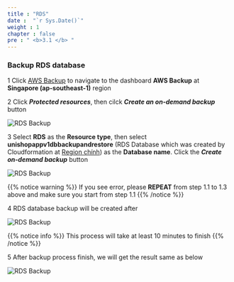 ```yaml
---
title : "RDS"
date :  "`r Sys.Date()`" 
weight : 1 
chapter : false
pre : " <b>3.1 </b> "
---
```


### Backup RDS database

1 Click [AWS Backup](https://ap-southeast-1.console.aws.amazon.com/backup/home?region=ap-southeast-1#/) to navigate to the dashboard **AWS Backup** at **Singapore (ap-southeast-1)** region

2 Click ***Protected resources***, then cilck ***Create an on-demand backup*** button

 ![RDS Backup](/images/3.backupresources/1_ProtectedResources.png?width=90pc)

3 Select **RDS** as the **Resource type**, then select **unishopappv1dbbackupandrestore** (RDS Database which was created by Cloudformation at [Region chính](../../2-pre-requisites/2.2-primaryregion)) as the **Database name**. 
Click the ***Create on-demand backup*** button

 ![RDS Backup](/images/3.backupresources/2_CreateBackup.png?width=90pc)

{{% notice warning %}} 
If you see error, please **REPEAT** from step 1.1 to 1.3 above and make sure you start from step 1.1
{{% /notice  %}}

4 RDS database backup will be created after

 ![RDS Backup](/images/3.backupresources/3_CreatingBackup.png?width=90pc)

{{% notice info %}} 
This process will take at least 10 minutes to finish
{{% /notice  %}}

5 After backup process finish, we will get the result same as below

 ![RDS Backup](/images/3.backupresources/4_CreatedBackup.png?width=90pc)
